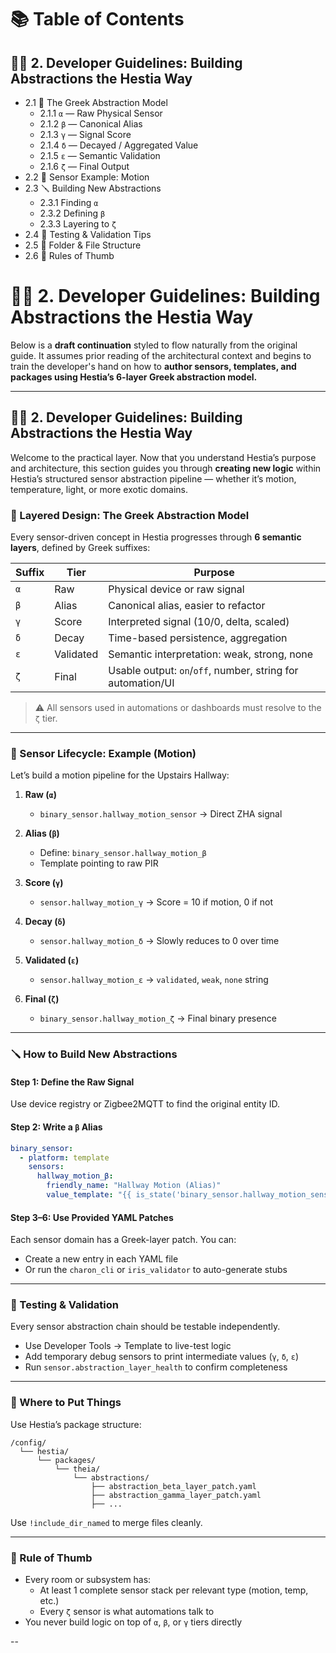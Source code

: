 # 📚 Table of Contents

## 🧑‍💻 2. Developer Guidelines: Building Abstractions the Hestia Way
- 2.1 🧠 The Greek Abstraction Model
  - 2.1.1 `α` — Raw Physical Sensor
  - 2.1.2 `β` — Canonical Alias
  - 2.1.3 `γ` — Signal Score
  - 2.1.4 `δ` — Decayed / Aggregated Value
  - 2.1.5 `ε` — Semantic Validation
  - 2.1.6 `ζ` — Final Output
- 2.2 🧱 Sensor Example: Motion
- 2.3 🪛 Building New Abstractions
  - 2.3.1 Finding `α`
  - 2.3.2 Defining `β`
  - 2.3.3 Layering to `ζ`
- 2.4 🧪 Testing & Validation Tips
- 2.5 📁 Folder & File Structure
- 2.6 🧠 Rules of Thumb


# 🧑‍💻 2. Developer Guidelines: Building Abstractions the Hestia Way

Below is a **draft continuation** styled to flow naturally from the original guide. It assumes prior reading of the architectural context and begins to train the developer's hand on how to **author sensors, templates, and packages using Hestia’s 6-layer Greek abstraction model.**

---

## 🧑‍💻 2. Developer Guidelines: Building Abstractions the Hestia Way

Welcome to the practical layer. Now that you understand Hestia’s purpose and architecture, this section guides you through **creating new logic** within Hestia’s structured sensor abstraction pipeline — whether it’s motion, temperature, light, or more exotic domains.

### 🧱 Layered Design: The Greek Abstraction Model

Every sensor-driven concept in Hestia progresses through **6 semantic layers**, defined by Greek suffixes:

| Suffix | Tier | Purpose |
|--------|------|---------|
| `α`    | Raw       | Physical device or raw signal |
| `β`    | Alias     | Canonical alias, easier to refactor |
| `γ`    | Score     | Interpreted signal (10/0, delta, scaled) |
| `δ`    | Decay     | Time-based persistence, aggregation |
| `ε`    | Validated | Semantic interpretation: weak, strong, none |
| `ζ`    | Final     | Usable output: `on`/`off`, number, string for automation/UI |

> ⚠️ All sensors used in automations or dashboards must resolve to the `ζ` tier.

---

### 🧰 Sensor Lifecycle: Example (Motion)

Let’s build a motion pipeline for the Upstairs Hallway:

1. **Raw (`α`)**
   - `binary_sensor.hallway_motion_sensor` → Direct ZHA signal

2. **Alias (`β`)**
   - Define: `binary_sensor.hallway_motion_β`
   - Template pointing to raw PIR

3. **Score (`γ`)**
   - `sensor.hallway_motion_γ` → Score = 10 if motion, 0 if not

4. **Decay (`δ`)**
   - `sensor.hallway_motion_δ` → Slowly reduces to 0 over time

5. **Validated (`ε`)**
   - `sensor.hallway_motion_ε` → `validated`, `weak`, `none` string

6. **Final (`ζ`)**
   - `binary_sensor.hallway_motion_ζ` → Final binary presence

---

### 🪛 How to Build New Abstractions

#### Step 1: Define the Raw Signal
Use device registry or Zigbee2MQTT to find the original entity ID.

#### Step 2: Write a `β` Alias
```yaml
binary_sensor:
  - platform: template
    sensors:
      hallway_motion_β:
        friendly_name: "Hallway Motion (Alias)"
        value_template: "{{ is_state('binary_sensor.hallway_motion_sensor', 'on') }}"
```

#### Step 3–6: Use Provided YAML Patches
Each sensor domain has a Greek-layer patch. You can:
- Create a new entry in each YAML file
- Or run the `charon_cli` or `iris_validator` to auto-generate stubs

---

### 🧪 Testing & Validation

Every sensor abstraction chain should be testable independently.

- Use Developer Tools → Template to live-test logic
- Add temporary debug sensors to print intermediate values (`γ`, `δ`, `ε`)
- Run `sensor.abstraction_layer_health` to confirm completeness

---

### 📁 Where to Put Things

Use Hestia’s package structure:

```
/config/
  └── hestia/
      └── packages/
          └── theia/
              └── abstractions/
                  ├── abstraction_beta_layer_patch.yaml
                  ├── abstraction_gamma_layer_patch.yaml
                  ├── ...
```

Use `!include_dir_named` to merge files cleanly.

---

### 🧠 Rule of Thumb

- Every room or subsystem has:
  - At least 1 complete sensor stack per relevant type (motion, temp, etc.)
  - Every `ζ` sensor is what automations talk to
- You never build logic on top of `α`, `β`, or `γ` tiers directly

--